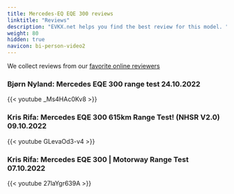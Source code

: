 ```yaml
---
title: Mercedes-EQ EQE 300 reviews
linktitle: "Reviews"
description: "EVKX.net helps you find the best review for this model. "
weight: 80
hidden: true
navicon: bi-person-video2
---
```

We collect reviews from our [favorite online reviewers](/guides/evreviewers/)

### Bjørn Nyland: Mercedes EQE 300 range test 24.10.2022

{{< youtube _Ms4HAc0Kv8 >}}

### Kris Rifa: Mercedes EQE 300 615km Range Test! (NHSR V2.0) 09.10.2022

{{< youtube GLevaOd3-v4 >}}

### Kris Rifa: Mercedes EQE 300 | Motorway Range Test 07.10.2022

{{< youtube 27laYgr639A >}}

